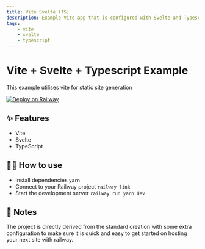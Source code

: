 ```yaml
---
title: Vite Svelte (TS)
description: Example Vite app that is configured with Svelte and Typescipt
tags:
    - vite
    - svelte
    - typescript
---
```


# Vite + Svelte + Typescript Example

This example utilises vite for static site generation

[![Deploy on Railway](https://railway.app/button.svg)](https://railway.app/new/template/HPidrR?referralCode=OH27A5)

## ✨ Features

-   Vite
-   Svelte
-   TypeScript

## 💁‍♀️ How to use

-   Install dependencies `yarn`
-   Connect to your Railway project `railway link`
-   Start the development server `railway run yarn dev`

## 📝 Notes

The project is directly derived from the standard creation with some extra configuration to make sure it is quick and easy to get started on hosting your next site with railway.
